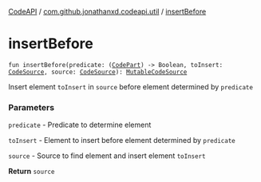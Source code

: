 [CodeAPI](../index.md) / [com.github.jonathanxd.codeapi.util](index.md) / [insertBefore](.)

# insertBefore

`fun insertBefore(predicate: (`[`CodePart`](../com.github.jonathanxd.codeapi/-code-part/index.md)`) -> Boolean, toInsert: `[`CodeSource`](../com.github.jonathanxd.codeapi/-code-source/index.md)`, source: `[`CodeSource`](../com.github.jonathanxd.codeapi/-code-source/index.md)`): `[`MutableCodeSource`](../com.github.jonathanxd.codeapi/-mutable-code-source/index.md)

Insert element `toInsert` in `source` before element determined by `predicate`

### Parameters

`predicate` - Predicate to determine element

`toInsert` - Element to insert before element determined by `predicate`

`source` - Source to find element and insert element `toInsert`

**Return**
`source`

